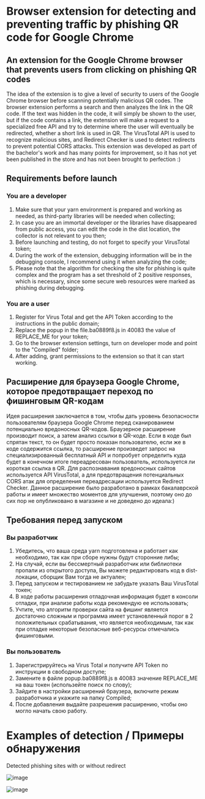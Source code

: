 # Browser extension for detecting and preventing traffic by phishing QR code for Google Chrome
## An extension for the Google Chrome browser that prevents users from clicking on phishing QR codes
The idea of the extension is to give a level of security to users of the Google Chrome browser before scanning potentially malicious QR codes. The browser extension performs a search and then analyzes the link in the QR code. If the text was hidden in the code, it will simply be shown to the user, but if the code contains a link, the extension will make a request to a specialized free API and try to determine where the user will eventually be redirected, whether a short link is used in QR. The VirusTotal API is used to recognize malicious sites, and Redirect Checker is used to detect redirects to prevent potential CORS attacks. This extension was developed as part of the bachelor's work and has many points for improvement, so it has not yet been published in the store and has not been brought to perfection :)
## Requirements before launch
### You are a developer
1. Make sure that your yarn environment is prepared and working as needed, as third-party libraries will be needed when collecting;
2. In case you are an immortal developer or the libraries have disappeared from public access, you can edit the code in the dist location, the collector is not relevant to you then;
3. Before launching and testing, do not forget to specify your VirusTotal token;
4. During the work of the extension, debugging information will be in the debugging console, I recommend using it when analyzing the code;
5. Please note that the algorithm for checking the site for phishing is quite complex and the program has a set threshold of 2 positive responses, which is necessary, since some secure web resources were marked as phishing during debugging.
### You are a user
1. Register for Virus Total and get the API Token according to the instructions in the public domain;
2. Replace the popup in the file.ba0889f8.js in 40083 the value of REPLACE_ME for your token;
3. Go to the browser extension settings, turn on developer mode and point to the "Compiled" folder;
4. After adding, grant permissions to the extension so that it can start working.

## Расширение для браузера Google Chrome, которое предотвращает переход по фишинговым QR-кодам
Идея расширения заключается в том, чтобы дать уровень безопасности пользователям браузера Google Chrome перед сканированием потенциально вредоносных QR-кодов. Браузерное расширение производит поиск, а затем анализ ссылки в QR-коде. Если в коде был спрятан текст, то он будет просто показан пользователю, если же в коде содержится ссылка, то расширение произведет запрос на специализированный бесплатный API и попробует определить куда будет в конечном итоге переадресован пользователь, используется ли короткая ссылка в QR. Для распознавания вредоносных сайтов используется API VirusTotal, а для предотвращения потенциальных CORS атак для определения переадресации используется Redirect Checker. Данное расширение было разработано в рамках бакалаврской работы и имеет множество моментов для улучшения, поэтому оно до сих пор не опубликовано в магазине и не доведено до идеала:)
## Требования перед запуском
### Вы разработчик
1. Убедитесь, что ваша среда yarn подготовлена и работает как необходимо, так как при сборе нужны будут сторонние либы;
2. На случай, если вы бессмертный разработчик или библиотеки пропали из открытого доступа, Вы можете редактировать код в dist-локации, сборщик Вам тогда не актуален;
3. Перед запуском и тестированием не забудьте указать Ваш VirusTotal токен;
4. В ходе работы расширения отладочная информация будет в консоли отладки, при анализе работы кода рекомендую ее использовать;
5. Учтите, что алгоритм проверки сайта на фишинг является достаточно сложным и программа имеет установленный порог в 2 положительных срабатывания, что является необходимым, так как при отладке некоторые безопасные веб-ресурсы отмечались фишинговыми.
### Вы пользователь
1. Зарегистрируйтесь на Virus Total и получите API Token по инструкции в свободном доступе;
2. Замените в файле popup.ba0889f8.js в 40083 значение REPLACE_ME на ваш токен (использейте поиск по слову);
3. Зайдите в настройки расширений браузера, включите режим разработчика и укажите на папку Compiled;
4. После добавления выдайте разрешения расширению, чтобы оно могло начать свою работу.


# Examples of detection / Примеры обнаружения
Detected phishing sites with or without redirect

![image](https://github.com/olegbrain-offsec/QR_phishing_detector/assets/160741328/3a840f43-b5c8-4d40-ac58-c7fc10fe16d3)

![image](https://github.com/olegbrain-offsec/QR_phishing_detector/assets/160741328/2267614c-e7b8-4b7b-8d80-6b1dbfd7c589)




